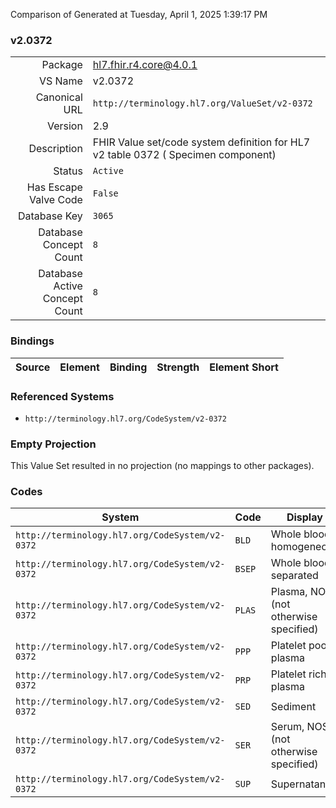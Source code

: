 Comparison of 
Generated at Tuesday, April 1, 2025 1:39:17 PM

### v2.0372

|      |     |
| ---: | --- |
| Package | hl7.fhir.r4.core@4.0.1 |
| VS Name | v2.0372 |
| Canonical URL | `http://terminology.hl7.org/ValueSet/v2-0372` |
| Version | 2.9 |
| Description | FHIR Value set/code system definition for HL7 v2 table 0372 ( Specimen component) |
| Status | `Active` |
| Has Escape Valve Code | `False` |
| Database Key | `3065` |
| Database Concept Count | `8` |
| Database Active Concept Count | `8` |
### Bindings

| Source | Element | Binding | Strength | Element Short |
| ------ | ------- | ------- | -------- | ------------- |

### Referenced Systems

* `http://terminology.hl7.org/CodeSystem/v2-0372`
### Empty Projection

This Value Set resulted in no projection (no mappings to other packages).

### Codes

| System | Code | Display |
| ------ | ---- | ------- |
| `http://terminology.hl7.org/CodeSystem/v2-0372` | `BLD` | Whole blood, homogeneous |
| `http://terminology.hl7.org/CodeSystem/v2-0372` | `BSEP` | Whole blood, separated |
| `http://terminology.hl7.org/CodeSystem/v2-0372` | `PLAS` | Plasma, NOS (not otherwise specified) |
| `http://terminology.hl7.org/CodeSystem/v2-0372` | `PPP` | Platelet poor plasma |
| `http://terminology.hl7.org/CodeSystem/v2-0372` | `PRP` | Platelet rich plasma |
| `http://terminology.hl7.org/CodeSystem/v2-0372` | `SED` | Sediment |
| `http://terminology.hl7.org/CodeSystem/v2-0372` | `SER` | Serum, NOS (not otherwise specified) |
| `http://terminology.hl7.org/CodeSystem/v2-0372` | `SUP` | Supernatant |
